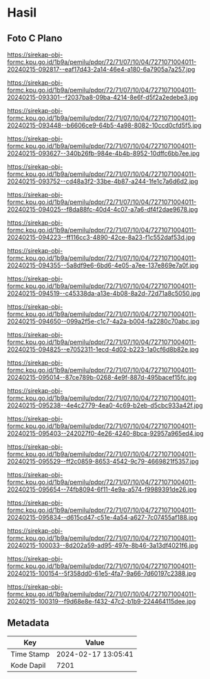 # Hasil

## Foto C Plano

https://sirekap-obj-formc.kpu.go.id/1b9a/pemilu/pdpr/72/71/07/10/04/7271071004011-20240215-092817--eaf17d43-2a14-46e4-a180-6a7905a7a257.jpg

https://sirekap-obj-formc.kpu.go.id/1b9a/pemilu/pdpr/72/71/07/10/04/7271071004011-20240215-093301--f2037ba8-09ba-4214-8e6f-d5f2a2edebe3.jpg

https://sirekap-obj-formc.kpu.go.id/1b9a/pemilu/pdpr/72/71/07/10/04/7271071004011-20240215-093448--b6606ce9-64b5-4a98-8082-10ccd0cfd5f5.jpg

https://sirekap-obj-formc.kpu.go.id/1b9a/pemilu/pdpr/72/71/07/10/04/7271071004011-20240215-093627--340b26fb-984e-4b4b-8952-10dffc6bb7ee.jpg

https://sirekap-obj-formc.kpu.go.id/1b9a/pemilu/pdpr/72/71/07/10/04/7271071004011-20240215-093752--cd48a3f2-33be-4b87-a244-1fe1c7a6d6d2.jpg

https://sirekap-obj-formc.kpu.go.id/1b9a/pemilu/pdpr/72/71/07/10/04/7271071004011-20240215-094025--f8da88fc-40d4-4c07-a7a6-df4f2dae9678.jpg

https://sirekap-obj-formc.kpu.go.id/1b9a/pemilu/pdpr/72/71/07/10/04/7271071004011-20240215-094223--ff116cc3-4890-42ce-8a23-f1c552daf53d.jpg

https://sirekap-obj-formc.kpu.go.id/1b9a/pemilu/pdpr/72/71/07/10/04/7271071004011-20240215-094355--5a8df9e6-6bd6-4e05-a7ee-137e869e7a0f.jpg

https://sirekap-obj-formc.kpu.go.id/1b9a/pemilu/pdpr/72/71/07/10/04/7271071004011-20240215-094519--c45338da-a13e-4b08-8a2d-72d71a8c5050.jpg

https://sirekap-obj-formc.kpu.go.id/1b9a/pemilu/pdpr/72/71/07/10/04/7271071004011-20240215-094650--099a2f5e-c1c7-4a2a-b004-fa2280c70abc.jpg

https://sirekap-obj-formc.kpu.go.id/1b9a/pemilu/pdpr/72/71/07/10/04/7271071004011-20240215-094825--e7052311-1ecd-4d02-b223-1a0cf6d8b82e.jpg

https://sirekap-obj-formc.kpu.go.id/1b9a/pemilu/pdpr/72/71/07/10/04/7271071004011-20240215-095014--87ce789b-0268-4e9f-887d-495bacef15fc.jpg

https://sirekap-obj-formc.kpu.go.id/1b9a/pemilu/pdpr/72/71/07/10/04/7271071004011-20240215-095238--4e4c2779-4ea0-4c69-b2eb-d5cbc933a42f.jpg

https://sirekap-obj-formc.kpu.go.id/1b9a/pemilu/pdpr/72/71/07/10/04/7271071004011-20240215-095403--242027f0-4e26-4240-8bca-92957a965ed4.jpg

https://sirekap-obj-formc.kpu.go.id/1b9a/pemilu/pdpr/72/71/07/10/04/7271071004011-20240215-095529--ff2c0859-8653-4542-9c79-4669821f5357.jpg

https://sirekap-obj-formc.kpu.go.id/1b9a/pemilu/pdpr/72/71/07/10/04/7271071004011-20240215-095654--74fb8094-6f11-4e9a-a574-f9989391de26.jpg

https://sirekap-obj-formc.kpu.go.id/1b9a/pemilu/pdpr/72/71/07/10/04/7271071004011-20240215-095834--d615cd47-c51e-4a54-a627-7c07455af188.jpg

https://sirekap-obj-formc.kpu.go.id/1b9a/pemilu/pdpr/72/71/07/10/04/7271071004011-20240215-100033--8d202a59-ad95-497e-8b46-3a13df4021f6.jpg

https://sirekap-obj-formc.kpu.go.id/1b9a/pemilu/pdpr/72/71/07/10/04/7271071004011-20240215-100154--5f358dd0-61e5-4fa7-9a66-7d60197c2388.jpg

https://sirekap-obj-formc.kpu.go.id/1b9a/pemilu/pdpr/72/71/07/10/04/7271071004011-20240215-100319--f9d68e8e-f432-47c2-b1b9-224464115dee.jpg


## Metadata

| Key        | Value               |
| ---------- | ------------------- |
| Time Stamp | 2024-02-17 13:05:41 |
| Kode Dapil | 7201                |



